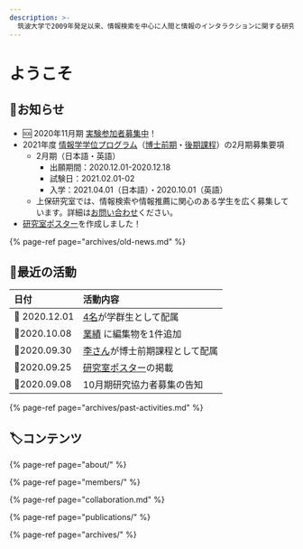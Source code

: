 ```yaml
---
description: >-
  筑波大学で2009年発足以来、情報検索を中心に人間と情報のインタラクションに関する研究開発をしています。すっかり主要な社会活動の1つとなった情報検索に、新しいユーザ体験を実現することがミッションです。
---
```


# ようこそ

## 📢お知らせ

* 🆘 2020年11月期 [実験参加者募集中](cfp/research/202011.md)！
* 2021年度 [情報学学位プログラム](https://informatics.tsukuba.ac.jp/admission/examination/)（[博士前期](https://www.ap-graduate.tsukuba.ac.jp/course/chs/slis_first/)・[後期課程](https://www.ap-graduate.tsukuba.ac.jp/course/chs/slis_latter/)）の2月期募集要項
  * 2月期（日本語・英語）
    * 出願期間：2020.12.01-2020.12.18
    * 試験日：2021.02.01-02
    * 入学：2021.04.01（日本語）・2020.10.01（英語）
  * 上保研究室では、情報検索や情報推薦に関心のある学生を広く募集しています。詳細は[お問い合わせ](https://docs.google.com/forms/d/e/1FAIpQLSfP1uvgCakWdX89eMo-Bi4ZapCULwVt2DB8VrrNPCGuelUTng/viewform)ください。
* [研究室ポスター](about/poster.md)を作成しました！

{% page-ref page="archives/old-news.md" %}

## 🐾最近の活動

| 日付 | 活動内容 |
| :--- | :--- |
| 📆 2020.12.01 | [4名](members/)が学群生として配属 |
| 📆2020.10.08 | [業績](publications/) に編集物を1件追加  |
| 📆2020.09.30 | [李さん](https://docs.joholab.com/lab/v/ja/members)が博士前期課程として配属 |
| 📆2020.09.25 | [研究室ポスター](about/poster.md)の掲載 |
| 📆2020.09.08 | 10月期研究協力者募集の告知 |

{% page-ref page="archives/past-activities.md" %}

## 🏷コンテンツ

{% page-ref page="about/" %}

{% page-ref page="members/" %}

{% page-ref page="collaboration.md" %}

{% page-ref page="publications/" %}

{% page-ref page="archives/" %}

